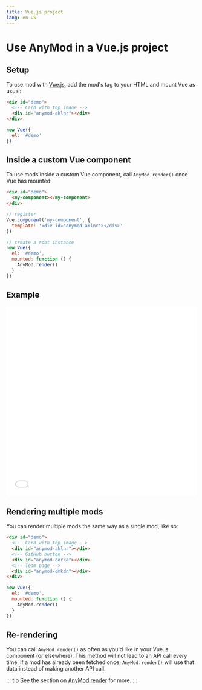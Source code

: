 ```yaml
---
title: Vue.js project
lang: en-US
---
```


# Use AnyMod in a Vue.js project

## Setup

To use mod with [Vue.js](https://vuejs.org/), add the mod's tag to your HTML and mount Vue as usual:

```html
<div id="demo">
  <!-- Card with top image -->
  <div id="anymod-aklnr"></div>
</div>
```
```js
new Vue({
  el: '#demo'
})
```

## Inside a custom Vue component

To use mods inside a custom Vue component, call `AnyMod.render()` once Vue has mounted:

```html
<div id="demo">
  <my-component></my-component>
</div>
```
```js
// register
Vue.component('my-component', {
  template: '<div id="anymod-aklnr"></div>'
})

// create a root instance
new Vue({
  el: '#demo',
  mounted: function () {
    AnyMod.render()
  }
})
```

## Example

<iframe height='500' scrolling='no' title='AnyMod with Vue.js' src='//codepen.io/anymod/embed/ePdpge/?height=265&theme-id=0&default-tab=js,result&embed-version=2' frameborder='no' allowtransparency='true' allowfullscreen='true' style='width: 100%;'>
</iframe>

## Rendering multiple mods

You can render multiple mods the same way as a single mod, like so:

```html
<div id="demo">
  <!-- Card with top image -->
  <div id="anymod-aklnr"></div>
  <!-- GitHub button -->
  <div id="anymod-oorka"></div>
  <!-- Team page -->
  <div id="anymod-dmkdn"></div>  
</div>
```
```js
new Vue({
  el: '#demo',
  mounted: function () {
    AnyMod.render()
  }
})
```

## Re-rendering

You can call `AnyMod.render()` as often as you'd like in your Vue.js component (or elsewhere). This method will not lead to an API call every time; if a mod has already been fetched once, `AnyMod.render()` will use that data instead of making another API call.

::: tip
See the section on [AnyMod.render](/guide/global-methods.html#anymod-render) for more.
:::
